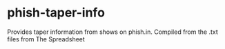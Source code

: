 phish-taper-info
================

Provides taper information from shows on phish.in. Compiled from the .txt files from The Spreadsheet
